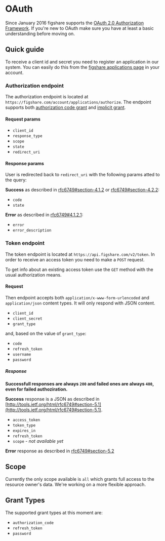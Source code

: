 # OAuth

Since January 2016 figshare supports the [OAuth 2.0 Authorization Framework](http://tutorials.jenkov.com/oauth2/index.html). If you're new to OAuth make sure you have at least a basic understanding before moving on.

## Quick guide

To receive a client id and secret you need to register an application in
our system. You can easily do this from the [figshare applications
page](https://figshare.com/account/applications) in your account.

### Authorization endpoint

The authorization endpoint is located at
`https://figshare.com/account/applications/authorize`. The endpoint
supports both
[authorization code grant](http://tools.ietf.org/html/rfc6749#section-4.1.1) and [implicit grant](http://tools.ietf.org/html/rfc6749#section-4.2).

#### Request params

* `client_id`
* `response_type`
* `scope`
* `state`
* `redirect_uri`

#### Response params

User is redirected back to `redirect_uri` with the following params
atted to the query:

**Success** as described in [rfc6749#section-4.1.2](http://tools.ietf.org/html/rfc6749#section-4.1.2) or [rfc6749#section-4.2.2](http://tools.ietf.org/html/rfc6749#section-4.2.2):

* `code`
* `state`

**Error** as described in [rfc6749#4.1.2.1](http://tools.ietf.org/html/rfc6749#section-4.1.2.1):

* `error`
* `error_description`

### Token endpoint

The token endpoint is located at `https://api.figshare.com/v2/token`.
In order to receive an access token you need to make a `POST` request.

To get info about an existing access token use the `GET` method with the usual authorization means.

#### Request

Then endpoint accepts both `application/x-www-form-urlencoded` and
`application/json` content types. It will only respond with JSON
content.

* `client_id`
* `client_secret`
* `grant_type`

and, based on the value of `grant_type`:

* `code`
* `refresh_token`
* `username`
* `password`


##### Response

**Successfull responses are always `200` and failed ones are always `400`,
even for failed authoziration.**

**Success** response is a JSON as described in [http://tools.ietf.org/html/rfc6749#section-5.1](http://tools.ietf.org/html/rfc6749#section-5.1).

* `access_token`
* `token_type`
* `expires_in`
* `refresh_token`
* `scope` - _not available yet_

**Error** response as described in [rfc6749#section-5.2](http://tools.ietf.org/html/rfc6749#section-5.2)

## Scope

Currently the only scope available is `all` which grants full access to
the resource owner's data. We're working on a more flexible approach.


## Grant Types

The supported grant types at this moment are:

* `authorization_code`
* `refresh_token`
* `password`

